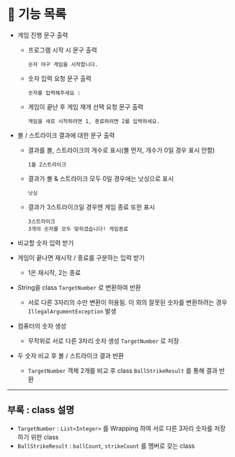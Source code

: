# 📃 기능 목록

- 게임 진행 문구 출력

  - 프로그램 시작 시 문구 출력

      ```
      숫자 야구 게임을 시작합니다.
    
      ```
  - 숫자 입력 요청 문구 출력

    ```
    숫자를 입력해주세요 : 
    ```

  - 게임이 끝난 후 게임 재개 선택 요청 문구 출력

      ```
      게임을 새로 시작하려면 1, 종료하려면 2를 입력하세요.
  
      ```

- 볼 / 스트라이크 결과에 대한 문구 출력
  - 결과를 볼, 스트라이크의 개수로 표시(볼 먼저, 개수가 0일 경우 표시 안함)

    ```
    1볼 2스트라이크
  
    ```

  - 결과가 볼 & 스트라이크 모두 0일 경우에는 낫싱으로 표시

    ```
    낫싱
  
    ```

  - 결과가 3스트라이크일 경우엔 게임 종료 또한 표시

    ```
    3스트라이크
    3개의 숫자를 모두 맞히셨습니다! 게임종료
  
    ```

- 비교할 숫자 입력 받기

- 게임이 끝나면 재시작 / 종료를 구분하는 입력 받기
  - 1은 재시작, 2는 종료
  
- String을 class `TargetNumber` 로 변환하여 반환
  - 서로 다른 3자리의 수만 변환이 허용됨. 이 외의 잘못된 숫자를 변환하려는 경우 `IllegalArgumentException` 발생

- 컴퓨터의 숫자 생성 
  - 무작위로 서로 다른 3자리 숫자 생성 `TargetNumber` 로 저장

- 두 숫자 비교 후 볼 / 스트라이크 결과 반환
  - `TargetNumber` 객체 2개를 비교 후 class `BallStrikeResult` 를 통해 결과 반환

---

## 부록 : class 설명

- `TargetNumber` : `List<Integer>` 를 Wrapping 하여 서로 다른 3자리 숫자를 저장하기 위한 class
- `BallStrikeResult` :  `ballCount`, `strikeCount` 를 멤버로 갖는 class